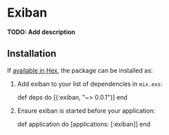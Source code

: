 # Exiban

**TODO: Add description**

## Installation

If [available in Hex](https://hex.pm/docs/publish), the package can be installed as:

  1. Add exiban to your list of dependencies in `mix.exs`:

        def deps do
          [{:exiban, "~> 0.0.1"}]
        end

  2. Ensure exiban is started before your application:

        def application do
          [applications: [:exiban]]
        end

